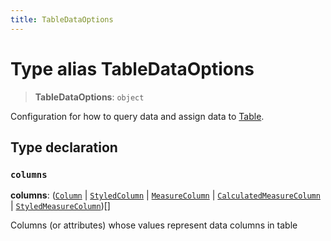```yaml
---
title: TableDataOptions
---
```


# Type alias TableDataOptions

> **TableDataOptions**: `object`

Configuration for how to query data and assign data to [Table](../functions/function.Table.md).

## Type declaration

### `columns`

**columns**: ([`Column`](../../sdk-data/interfaces/interface.Column.md) \| [`StyledColumn`](../interfaces/interface.StyledColumn.md) \| [`MeasureColumn`](../../sdk-data/interfaces/interface.MeasureColumn.md) \| [`CalculatedMeasureColumn`](../../sdk-data/interfaces/interface.CalculatedMeasureColumn.md) \| [`StyledMeasureColumn`](../interfaces/interface.StyledMeasureColumn.md))[]

Columns (or attributes) whose values represent data columns in table
